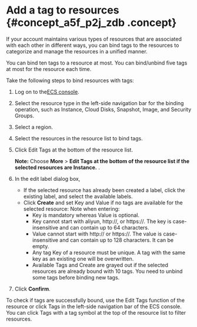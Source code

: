# Add a tag to resources {#concept_a5f_p2j_zdb .concept}

If your account maintains various types of resources that are associated with each other in different ways, you can bind tags to the resources to categorize and manage the resources in a unified manner.

You can bind ten tags to a resource at most. You can bind/unbind five tags at most for the resource each time.

Take the following steps to bind resources with tags:

1.  Log on to the[ECS console](https://ecs.console.aliyun.com/?spm=a2c4g.11186623.2.9.FNEORG#/home).
2.  Select the resource type in the left-side navigation bar for the binding operation, such as Instance, Cloud Disks, Snapshot, Image, and Security Groups.
3.  Select a region.
4.  Select the resources in the resource list to bind tags.
5.  Click Edit Tags at the bottom of the resource list.

    **Note:** Choose **More** \> **Edit Tags at the bottom of the resource list if the selected resources are Instance.** .

6.  In the edit label dialog box,
    -   If the selected resource has already been created a label, click the existing label, and select the available labels.
    -   Click **Create** and set Key and Value if no tags are available for the selected resource: Note when entering:
        -   Key is mandatory whereas Value is optional.
        -   Key cannot start with aliyun, http://, or https://. The key is case-insensitive and can contain up to 64 characters.
        -   Value cannot start with http:// or https://. The value is case-insensitive and can contain up to 128 characters. It can be empty.
        -   Any tag Key of a resource must be unique. A tag with the same key as an existing one will be overwritten.
        -   Available Tags and Create are grayed out if the selected resources are already bound with 10 tags. You need to unbind some tags before binding new tags.
7.  Click **Confirm**.

To check if tags are successfully bound, use the Edit Tags function of the resource or click Tags in the left-side navigation bar of the ECS console.  You can click Tags with a tag symbol at the top of the resource list to filter resources.

